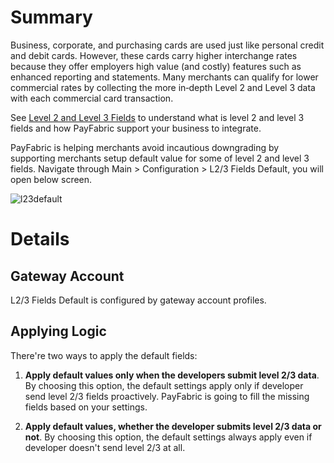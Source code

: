 # Summary

Business, corporate, and purchasing cards are used just like personal credit and debit cards. However, these cards carry higher interchange rates because they offer employers high value (and costly) features such as enhanced reporting and statements. Many merchants can qualify for lower commercial rates by collecting the more in‑depth Level 2 and Level 3 data with each commercial card transaction.

See [Level 2 and Level 3 Fields](https://github.com/PayFabric/PayFabric-APIs/tree/v2/Sections/Level%202%20and%20Level%203%20Fields.md) to understand what is level 2 and level 3 fields and how PayFabric support your business to integrate.

PayFabric is helping merchants avoid incautious downgrading by supporting merchants setup default value for some of level 2 and level 3 fields. Navigate through Main > Configuration > L2/3 Fields Default, you will open below screen.

![l23default](https://raw.githubusercontent.com/PayFabric/Portal/v2/Sections/Screenshots/L23default.png)

# Details

## Gateway Account

L2/3 Fields Default is configured by gateway account profiles. 

## Applying Logic

There're two ways to apply the default fields:

1. **Apply default values only when the developers submit level 2/3 data**. By choosing this option, the default settings apply only if developer send level 2/3 fields proactively. PayFabric is going to fill the missing fields based on your settings.

1. **Apply default values, whether the developer submits level 2/3 data or not**. By choosing this option, the default settings always apply even if developer doesn't send level 2/3 at all.  
